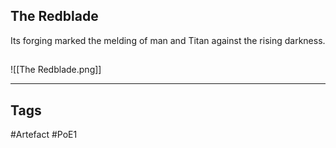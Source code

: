 ## The Redblade
Its forging marked the melding of man
and Titan against the rising darkness.
##
![[The Redblade.png]]

---
## Tags
#Artefact
#PoE1
